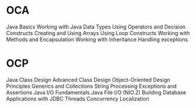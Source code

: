 # OCA
Java Basics
Working with Java Data Types
Using Operators and Decision Constructs
Creating and Using Arrays
Using Loop Constructs
Working with Methods and Encapsulation
Working with Inheritance
Handling exceptions

# OCP
Java Class Design
Advanced Class Design
Object-Oriented Design Principles
Generics and Collections
String Processing
Exceptions and Assertions
Java I/O Fundamentals
Java File I/O (NIO.2)
Building Database Applications with JDBC
Threads
Concurrency
Localization